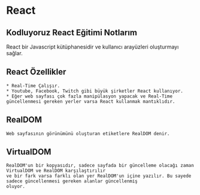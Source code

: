 # React 
## Kodluyoruz React Eğitimi Notlarım

React bir Javascript kütüphanesidir ve kullanıcı arayüzleri oluşturmayı sağlar.

## React Özellikler
    
    * Real-Time Çalışır.
    * Youtube, Facebook, Twitch gibi büyük şirketler React kullanıyor.
    * Eğer web sayfası çok fazla manipülasyon yapacak ve Real-Time güncellenmesi gereken yerler varsa React kullanmak mantıklıdır.

## RealDOM 

    Web sayfasının görünümünü oluşturan etiketlere RealDOM denir.

## VirtualDOM
    
    RealDOM'un bir kopyasıdır, sadece sayfada bir güncelleme olacağı zaman VirtualDOM ve RealDOM karşılaştırılır
    ve bir fark varsa farklı olan yer RealDOM'un içine yazılır. Bu sayede sadece güncellenmesi gereken alanlar güncellenmiş
    oluyor.

